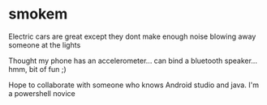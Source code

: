 # smokem

Electric cars are great except they dont make enough noise blowing away someone at the lights

Thought my phone has an accelerometer... can bind a bluetooth speaker... hmm, bit of fun ;)

Hope to collaborate with someone who knows Android studio and java. I'm a powershell novice
